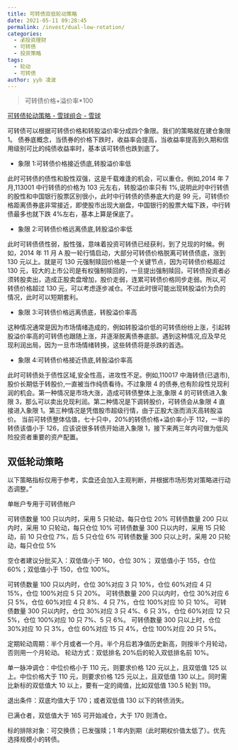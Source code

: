 ```yaml
---
title: 可转债双低轮动策略
date: 2021-05-11 09:28:45
permalink: /invest/dual-low-rotation/
categories:
  - 💰投资理财
  - 可转债
  - 投资策略
tags:
  - 轮动
  - 可转债
author: yyb 凌波
---
```

> 可转债价格+溢价率*100

[可转债轮动策略 - 雪球组合 - 雪球](https://xueqiu.com/p/ZH1332574)

可转债可以根据可转债价格和转股溢价率分成四个象限。我们的策略就在建仓象限 1。
债券底概念，当债券的价格下跌时，收益率会提高，当收益率提高到久期和信用级别可比的纯债收益率时，基本该可转债也跌到底了。

- 象限 1:可转债价格接近债底,转股溢价率低

此时可转债的债性和股性双强，这是千载难逢的机会，可以重仓。例如,2014 年 7 月,113001 中行转债的价格为 103 元左右，转股溢价率只有 1%,说明此时中行转债的股性和中国银行股票区别很小，此时中行转债的债券底大约是 99 元，可转债价格距离债券底非常接近，即使股市出现大崩盘，中国银行的股票大幅下跌，中行转债最多也就下跌 4%左右，基本上算是保底了。

- 象限 2:可转债价格远离债底,转股溢价率低

此时可转债债性弱，股性强，意味着投资可转债已经获利，到了兑现的时候。例如，2014 年 11 月 A 股一轮行情启动，大部分可转债价格脱离可转债债底，涨到 130 元以上。就是可 130 元强制赎回价格是一个关键节点，因为可转债价格超过 130 元，较大的上市公司是有权强制赎回的，一旦提出强制赎回，可转债投资者必须转股卖出，造成正股卖盘增加，股价走弱，连累可转债价格同步走弱。所以,可转债价格超过 130 元，可以考虑逐步减仓。不过此时很可能出现转股溢价为负的情况，此时可以短期套利。

- 象限 3:可转债价格远离债底，转股溢价率高

这种情况通常是因为市场情绪造成的，例如转股溢价低的可转债纷纷上涨，引起转股溢价率高的可转债也跟随上涨，并逐渐脱离债券底部。遇到这种情况,应及早兑现利润出局，因为一旦市场情绪转换，这些转债将是杀跌的首选。

- 象限 4:可转债价格接近债底,转股溢价率高

此时可转债处于债性区域,安全性高，进攻性不足。例如,110017 中海转债(已退市),股价长期低于转股价,一直被当作纯债看待。不过象限 4 的债券,也有阶段性兑现利润的机会。第一种情况是市场大涨，造成可转债整体上涨,象限 4 的可转债进入象限 3，那么可以卖出兑现利润。第二种情况是下调转股价，可转债会从象限 4 直接进入象限 1。第三种情况是凭借股市超级行情，由于正股大涨而消灭高转股溢价。
当前可转债整体估值，七十只中，20%的转债价格+溢价率小于 112，一半的转债该值小于 126，应该说很多转债开始进入象限 1，接下来两三年内可做为低风险投资者重要的资产配置。

## 双低轮动策略

以下策略指标仅用于参考，实盘还会加入主观判断，并根据市场形势对策略进行动态调整。”

单帐户专用于可转债帐户

可转债数量 100 只以内时，采用 5 只轮动，每只仓位 20%
可转债数量 200 只以内时，采用 10 只轮动，每只仓位 10%
可转债数量 300 只以内时，采用 15 只轮动，前 10 只仓位 7%，后 5 只仓位 6%
可转债数量 300 只以上时，采用 20 只轮动，每只仓位 5%

空仓者建议分批买入：双低值小于 160，仓位 30%；
双低值小于 155，仓位 60%；双低值小于 150，仓位 100%。

可转债数量 100 只以内时，仓位 30%对应 3 只 10%，仓位 60%对应 4 只 15%，仓位 100%对应 5 只 20%。
可转债数量 200 只以内时，仓位 30%对应 6 只 5%，仓位 60%对应 4 只 8%、4 只 7%，仓位 100%对应 10 只 10%。
可转债数量 300 只以内时，仓位 30%对应 3 只 4%、6 只 3%，仓位 60%对应 12 只 5%，仓位 100%对应 10 只 7%、5 只 6%。
可转债数量 300 只以上时，仓位 30%对应 10 只 3%，仓位 60%对应 15 只 4%，仓位 100%对应 20 只 5%。

定期轮动周期：半个月或者一个月。半个月后若净值历史新高，则按半个月轮动，否则用一个月轮动。
轮动方式：双低排名 20%后的轮入双低排名前 10%。

单一脉冲调仓：中位价格小于 110 元，则要求价格 120 元以上，且双低值 125 以上。中位价格大于 110 元，则要求价格 125 元以上，且双低值 130 以上。同时需比新标的双低值大 10 以上，要有一定的阈值，比如双低值 130.5 轮到 119。

退出条件：双底均值大于 170；或者双低值 130 以下的转债消失。

已满仓者，双低值大于 165 可开始减仓，大于 170 则清仓。

标的排除对象：可交换债；已发强赎；1 年内到期（此时期权价值太低了）。优先选择规模小的转债。
